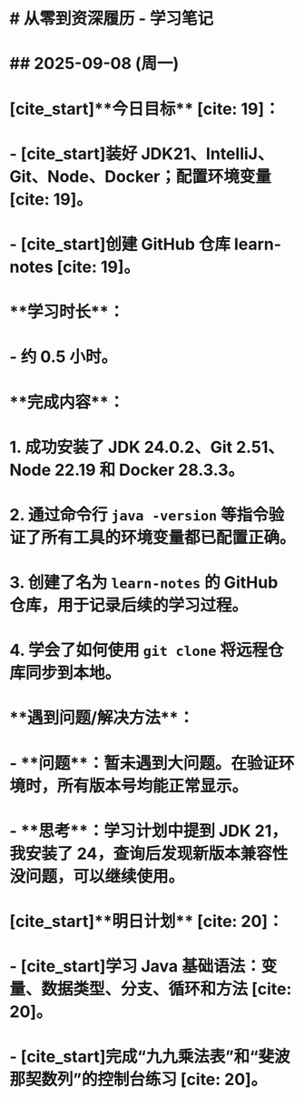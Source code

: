 # \# 从零到资深履历 - 学习笔记

# 

# \## 2025-09-08 (周一)

# 

# \[cite\_start]\*\*今日目标\*\* \[cite: 19]：

# \- \[cite\_start]装好 JDK21、IntelliJ、Git、Node、Docker；配置环境变量 \[cite: 19]。

# \- \[cite\_start]创建 GitHub 仓库 learn-notes \[cite: 19]。

# 

# \*\*学习时长\*\*：

# \- 约 0.5 小时。

# 

# \*\*完成内容\*\*：

# 1\.  成功安装了 JDK 24.0.2、Git 2.51、Node 22.19 和 Docker 28.3.3。

# 2\.  通过命令行 `java -version` 等指令验证了所有工具的环境变量都已配置正确。

# 3\.  创建了名为 `learn-notes` 的 GitHub 仓库，用于记录后续的学习过程。

# 4\.  学会了如何使用 `git clone` 将远程仓库同步到本地。

# 

# \*\*遇到问题/解决方法\*\*：

# \- \*\*问题\*\*：暂未遇到大问题。在验证环境时，所有版本号均能正常显示。

# \- \*\*思考\*\*：学习计划中提到 JDK 21，我安装了 24，查询后发现新版本兼容性没问题，可以继续使用。

# 

# \[cite\_start]\*\*明日计划\*\* \[cite: 20]：

# \- \[cite\_start]学习 Java 基础语法：变量、数据类型、分支、循环和方法 \[cite: 20]。

# \- \[cite\_start]完成“九九乘法表”和“斐波那契数列”的控制台练习 \[cite: 20]。

